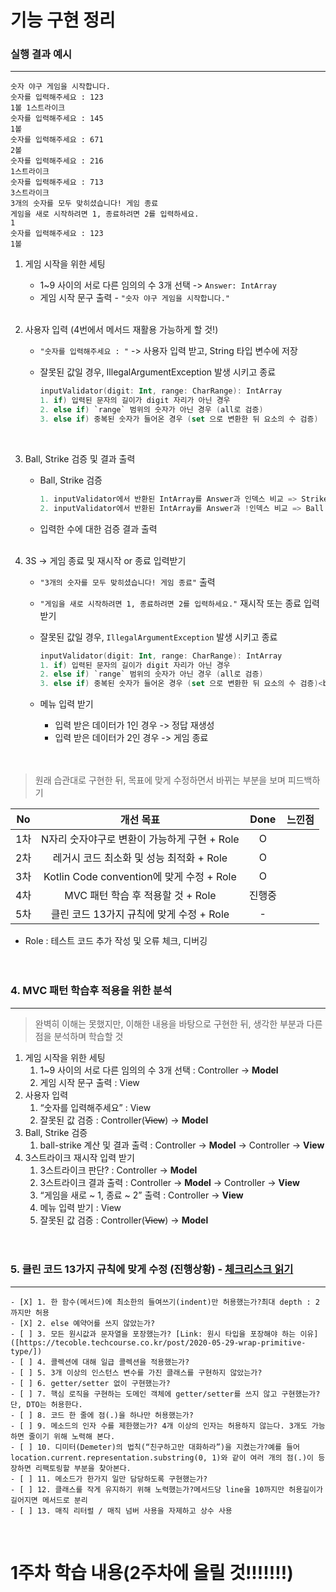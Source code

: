# 기능 구현 정리

### 실행 결과 예시
___
```
숫자 야구 게임을 시작합니다.
숫자를 입력해주세요 : 123
1볼 1스트라이크
숫자를 입력해주세요 : 145
1볼
숫자를 입력해주세요 : 671
2볼
숫자를 입력해주세요 : 216
1스트라이크
숫자를 입력해주세요 : 713
3스트라이크
3개의 숫자를 모두 맞히셨습니다! 게임 종료
게임을 새로 시작하려면 1, 종료하려면 2를 입력하세요.
1
숫자를 입력해주세요 : 123
1볼
```

1. 게임 시작을 위한 세팅
   * 1~9 사이의 서로 다른 임의의 수 3개 선택 -> `Answer: IntArray`
   * 게임 시작 문구 출력 - `"숫자 야구 게임을 시작합니다."`<br><br>

2. 사용자 입력 (4번에서 메서드 재활용 가능하게 할 것!)
   * `"숫자를 입력해주세요 : "` -> 사용자 입력 받고, String 타입 변수에 저장
   * 잘못된 값일 경우, IllegalArgumentException 발생 시키고 종료

     ```kotlin
     inputValidator(digit: Int, range: CharRange): IntArray
     1. if) 입력된 문자의 길이가 digit 자리가 아닌 경우
     2. else if) `range` 범위의 숫자가 아닌 경우 (all로 검증)
     3. else if) 중복된 숫자가 들어온 경우 (set 으로 변환한 뒤 요소의 수 검증)
     ```
     <br>

3. Ball, Strike 검증 및 결과 출력
   * Ball, Strike 검증
     ```kotlin
     1. inputValidator에서 반환된 IntArray를 Answer과 인덱스 비교 => Strike
     2. inputValidator에서 반환된 IntArray를 Answer과 !인덱스 비교 => Ball
     ```
   * 입력한 수에 대한 검증 결과 출력<br><br>

4. 3S -> 게임 종료 및 재시작 or 종료 입력받기
   * `"3개의 숫자를 모두 맞히셨습니다! 게임 종료"` 출력
   * `"게임을 새로 시작하려면 1, 종료하려면 2를 입력하세요."` 재시작 또는 종료 입력 받기
   * 잘못된 값일 경우, `IllegalArgumentException` 발생 시키고 종료

     ```kotlin
     inputValidator(digit: Int, range: CharRange): IntArray
     1. if) 입력된 문자의 길이가 digit 자리가 아닌 경우
     2. else if) `range` 범위의 숫자가 아닌 경우 (all로 검증)
     3. else if) 중복된 숫자가 들어온 경우 (set 으로 변환한 뒤 요소의 수 검증)<br><br>
     ``` 
   * 메뉴 입력 받기
      * 입력 받은 데이터가 1인 경우 -> 정답 재생성 <br>
      * 입력 받은 데이터가 2인 경우 -> 게임 종료 <br><br><br>

> 원래 습관대로 구현한 뒤, 목표에 맞게 수정하면서 바뀌는 부분을 보며 피드백하기<br>

|No|개선 목표|Done|느낀점|
|:--:|:--:|:--:|:--:|
|1차|N자리 숫자야구로 변환이 가능하게 구현 + Role|O||
|2차|레거시 코드 최소화 및 성능 최적화 + Role|O||
|3차|Kotlin Code convention에 맞게 수정 + Role|O||
|4차|MVC 패턴 학습 후 적용할 것 + Role|진행중||
|5차|클린 코드 13가지 규칙에 맞게 수정 + Role|-||
* Role : 테스트 코드 추가 작성 및 오류 체크, 디버깅
  <br><br><br>

### 4. MVC 패턴 학습후 적용을 위한 분석
___
>완벽히 이해는 못했지만, 이해한 내용을 바탕으로 구현한 뒤, 생각한 부분과 다른 점을 분석하며 학습할 것
1. 게임 시작을 위한 세팅
   1. 1~9 사이의 서로 다른 임의의 수 3개 선택 : Controller → **Model**
   2. 게임 시작 문구 출력 : View
2. 사용자 입력
   1. “숫자를 입력해주세요” : View
   2. 잘못된 값 검증 : Controller(~~View~~) → **Model**
3. Ball, Strike 검증
   1. ball-strike 계산 및 결과 출력 : Controller → **Model** → Controller → **View**
4. 3스트라이크 재시작 입력 받기
   1. 3스트라이크 판단? : Controller → **Model**
   2. 3스트라이크 결과 출력 : Controller → **Model** -> Controller → **View**
   3. “게임을 새로 ~ 1, 종료 ~ 2” 출력 : Controller → **View**
   4. 메뉴 입력 받기 : View
   5. 잘못된 값 검증 : Controller(~~View~~) → **Model**
      <br><br><br>

### 5. 클린 코드 13가지 규칙에 맞게 수정 (진행상황) - [체크리스크 읽기]([https://automation-slave.tistory.com/27])
___
```
- [X] 1. 한 함수(메서드)에 최소한의 들여쓰기(indent)만 허용했는가?최대 depth : 2 까지만 허용
- [X] 2. else 예약어를 쓰지 않았는가?
- [ ] 3. 모든 원시값과 문자열을 포장했는가? [Link: 원시 타입을 포장해야 하는 이유]([https://tecoble.techcourse.co.kr/post/2020-05-29-wrap-primitive-type/])
- [ ] 4. 콜렉션에 대해 일급 콜렉션을 적용했는가?
- [ ] 5. 3개 이상의 인스턴스 변수를 가진 클래스를 구현하지 않았는가?
- [ ] 6. getter/setter 없이 구현했는가?
- [ ] 7. 핵심 로직을 구현하는 도메인 객체에 getter/setter를 쓰지 않고 구현했는가? 단, DTO는 허용한다.
- [ ] 8. 코드 한 줄에 점(.)을 하나만 허용했는가?
- [ ] 9. 메소드의 인자 수를 제한했는가? 4개 이상의 인자는 허용하지 않는다. 3개도 가능하면 줄이기 위해 노력해 본다.
- [ ] 10. 디미터(Demeter)의 법칙(“친구하고만 대화하라”)을 지켰는가?예를 들어 location.current.representation.substring(0, 1)와 같이 여러 개의 점(.)이 등장하면 리팩토링할 부분을 찾아본다.
- [ ] 11. 메소드가 한가지 일만 담당하도록 구현했는가?
- [ ] 12. 클래스를 작게 유지하기 위해 노력했는가?메서드당 line을 10까지만 허용길이가 길어지면 메서드로 분리
- [ ] 13. 매직 리터럴 / 매직 넘버 사용을 자제하고 상수 사용
```
<br>

# 1주차 학습 내용(2주차에 올릴 것!!!!!!!)
